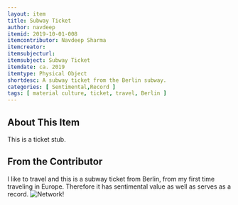 ```yaml
---
layout: item
title: Subway Ticket
author: navdeep
itemid: 2019-10-01-008
itemcontributor: Navdeep Sharma
itemcreator: 
itemsubjecturl: 
itemsubject: Subway Ticket
itemdate: ca. 2019
itemtype: Physical Object
shortdesc: A subway ticket from the Berlin subway. 
categories: [ Sentimental,Record ]
tags: [ material culture, ticket, travel, Berlin ]
---
```


## About This Item

This is a ticket stub.

## From the Contributor

I like to travel and this is a subway ticket from Berlin, from my first time traveling in Europe.	Therefore it has sentimental value as well as serves as a record. ![Network](/H301HistoryHarvest/assets/images/Networks.png)!
